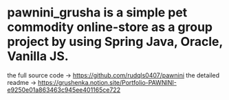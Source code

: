 # pawnini_grusha is a simple pet commodity online-store as a group project by using Spring Java, Oracle, Vanilla JS.
the full source code -> https://github.com/rudqls0407/pawnini
the detailed readme -> https://grushenka.notion.site/Portfolio-PAWNINI-e9250e01a863463c945ee401165ce722
